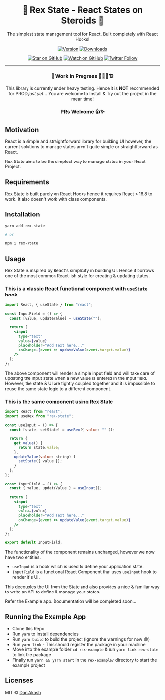 <h1 align="center">
🦖 Rex State - React States on Steroids 💊
</h1>

<div align="center">

The simplest state management tool for React. Built completely with React Hooks!

[![Version][version-badge]][package]
[![Downloads][downloads-badge]][npmtrends]

<!-- [![Build Status][build-badge]][build]
[![Code Coverage][coverage-badge]][coverage] -->

[![Star on GitHub][github-star-badge]][github-star]
[![Watch on GitHub][github-watch-badge]][github-watch]
[![Twitter Follow][twitter-badge]][twitter]

---

### 🚧 Work in Progress 👷🏽‍♂️🏗

This library is currently under heavy testing. Hence it is **NOT** recommended for PROD _just yet_... You are welcome to Install & Try out the project in the mean time!

### PRs Welcome 👍✨

</div>

## Motivation

React is a simple and straightforward library for building UI however, the current solutions to manage states aren't quite simple or straightforward as React.

Rex State aims to be the simplest way to manage states in your React Project.

## Requirements

Rex State is built purely on React Hooks hence it requires React > 16.8 to work. It also doesn't work with class components.

## Installation

```sh
yarn add rex-state

# or

npm i rex-state
```

## Usage

Rex State is inspired by React's simplicity in building UI. Hence it borrows one of the most common React-ish style for creating & updating states.

### This is a classic React functional component with `useState` hook

```jsx
import React, { useState } from "react";

const InputField = () => {
  const [value, updateValue] = useState("");

  return (
    <input
      type="text"
      value={value}
      placeholder="Add Text here..."
      onChange={event => updateValue(event.target.value)}
    />
  );
};
```

The above component will render a simple input field and will take care of updating the input state when a new value is entered in the input field. However, the state & UI are tightly coupled together and it is impossible to reuse the same state logic to a different component.

### This is the same component using Rex State

```jsx
import React from "react";
import useRex from "rex-state";

const useInput = () => {
  const [state, setState] = useRex({ value: "" });

  return {
    get value() {
      return state.value;
    },
    updateValue(value: string) {
      setState({ value });
    }
  };
};

const InputField = () => {
  const { value, updateValue } = useInput();

  return (
    <input
      type="text"
      value={value}
      placeholder="Add Text here..."
      onChange={event => updateValue(event.target.value)}
    />
  );
};

export default InputField;
```

The functionality of the component remains unchanged, however we now have two entities.

- `useInput` is a hook which is used to define your application state.
- `InputField` is a functional React Component that uses `useInput` hook to render it's UI.

This decouples the UI from the State and also provides a nice & familiar way to write an API to define & manage your states.

Refer the Example app. Documentation will be completed soon...

## Running the Example App

- Clone this Repo
- Run `yarn` to install dependencies
- Run `yarn build` to build the project (ignore the warnings for now 😅)
- Run `yarn link` - This should register the package in your machine
- Move into the example folder `cd rex-example` & run `yarn link rex-state` to link the package
- Finally run `yarn && yarn start` in the `rex-example/` directory to start the example project

## Licenses

MIT © [DaniAkash][twitter]

<!-- [build-badge]:
[build]:
[coverage-badge]:
[coverage]:  -->

[downloads-badge]: https://img.shields.io/npm/dm/rex-state.svg?style=flat-square
[npmtrends]: http://www.npmtrends.com/rex-state
[package]: https://www.npmjs.com/package/rex-state
[version-badge]: https://img.shields.io/npm/v/rex-state.svg?style=flat-square
[twitter]: https://twitter.com/dani_akash_
[twitter-badge]: https://img.shields.io/twitter/follow/dani_akash_?style=social
[github-watch-badge]: https://img.shields.io/github/watchers/DaniAkash/rex.svg?style=social
[github-watch]: https://github.com/DaniAkash/rex/watchers
[github-star-badge]: https://img.shields.io/github/stars/DaniAkash/rex.svg?style=social
[github-star]: https://github.com/DaniAkash/rex/stargazers
